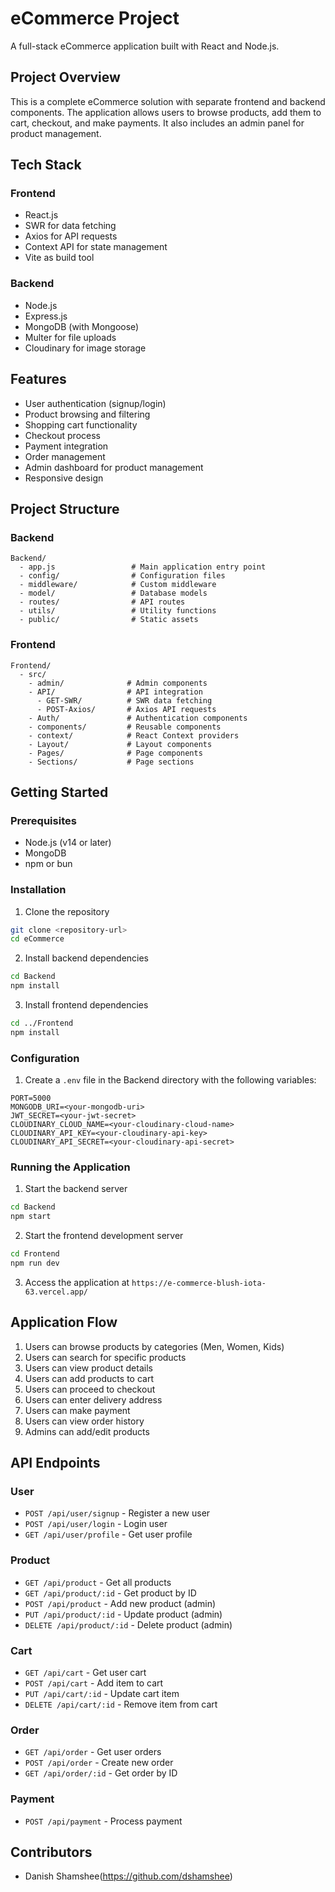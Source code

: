 # eCommerce Project

A full-stack eCommerce application built with React and Node.js.

## Project Overview

This is a complete eCommerce solution with separate frontend and backend components. The application allows users to browse products, add them to cart, checkout, and make payments. It also includes an admin panel for product management.

## Tech Stack

### Frontend
- React.js
- SWR for data fetching
- Axios for API requests
- Context API for state management
- Vite as build tool

### Backend
- Node.js
- Express.js
- MongoDB (with Mongoose)
- Multer for file uploads
- Cloudinary for image storage

## Features

- User authentication (signup/login)
- Product browsing and filtering
- Shopping cart functionality
- Checkout process
- Payment integration
- Order management
- Admin dashboard for product management
- Responsive design

## Project Structure

### Backend

```
Backend/
  - app.js                 # Main application entry point
  - config/                # Configuration files
  - middleware/            # Custom middleware
  - model/                 # Database models
  - routes/                # API routes
  - utils/                 # Utility functions
  - public/                # Static assets
```

### Frontend

```
Frontend/
  - src/
    - admin/              # Admin components
    - API/                # API integration
      - GET-SWR/          # SWR data fetching
      - POST-Axios/       # Axios API requests
    - Auth/               # Authentication components
    - components/         # Reusable components
    - context/            # React Context providers
    - Layout/             # Layout components
    - Pages/              # Page components
    - Sections/           # Page sections
```

## Getting Started

### Prerequisites

- Node.js (v14 or later)
- MongoDB
- npm or bun

### Installation

1. Clone the repository
```bash
git clone <repository-url>
cd eCommerce
```

2. Install backend dependencies
```bash
cd Backend
npm install
```

3. Install frontend dependencies
```bash
cd ../Frontend
npm install
```

### Configuration

1. Create a `.env` file in the Backend directory with the following variables:
```
PORT=5000
MONGODB_URI=<your-mongodb-uri>
JWT_SECRET=<your-jwt-secret>
CLOUDINARY_CLOUD_NAME=<your-cloudinary-cloud-name>
CLOUDINARY_API_KEY=<your-cloudinary-api-key>
CLOUDINARY_API_SECRET=<your-cloudinary-api-secret>
```

### Running the Application

1. Start the backend server
```bash
cd Backend
npm start
```

2. Start the frontend development server
```bash
cd Frontend
npm run dev
```

3. Access the application at `https://e-commerce-blush-iota-63.vercel.app/`

## Application Flow

1. Users can browse products by categories (Men, Women, Kids)
2. Users can search for specific products
3. Users can view product details
4. Users can add products to cart
5. Users can proceed to checkout
6. Users can enter delivery address
7. Users can make payment
8. Users can view order history
9. Admins can add/edit products

## API Endpoints

### User
- `POST /api/user/signup` - Register a new user
- `POST /api/user/login` - Login user
- `GET /api/user/profile` - Get user profile

### Product
- `GET /api/product` - Get all products
- `GET /api/product/:id` - Get product by ID
- `POST /api/product` - Add new product (admin)
- `PUT /api/product/:id` - Update product (admin)
- `DELETE /api/product/:id` - Delete product (admin)

### Cart
- `GET /api/cart` - Get user cart
- `POST /api/cart` - Add item to cart
- `PUT /api/cart/:id` - Update cart item
- `DELETE /api/cart/:id` - Remove item from cart

### Order
- `GET /api/order` - Get user orders
- `POST /api/order` - Create new order
- `GET /api/order/:id` - Get order by ID

### Payment
- `POST /api/payment` - Process payment
<!-- 
## License

[MIT](LICENSE) -->

## Contributors

- Danish Shamshee(https://github.com/dshamshee) 
